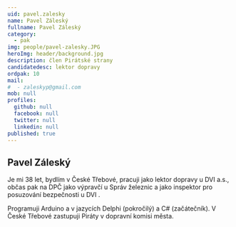 ```yaml
---
uid: pavel.zalesky
name: Pavel Záleský
fullname: Pavel Záleský
category:
  - pak
img: people/pavel-zalesky.JPG
heroImg: header/background.jpg
description: člen Pirátské strany
candidatedesc: lektor dopravy
ordpak: 10
mail:
#  - zaleskyp@gmail.com
mob: null
profiles:
  github: null
  facebook: null
  twitter: null
  linkedin: null
published: true
---
```

## Pavel Záleský
Je mi 38 let, bydlím v České Třebové, pracuji jako lektor dopravy u DVI a.s., občas pak na DPČ jako výpravčí u Správ železnic a jako inspektor pro posuzování bezpečnosti u DVI . 

 Programuji Arduino a v jazycích Delphi (pokročilý) a C# (začátečník). V České Třebové zastupuji Piráty v dopravní komisi města.
